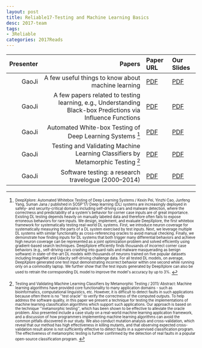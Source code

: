 ```yaml
---
layout: post
title: Reliable17-Testing and Machine Learning Basics 
desc: 2017-team
tags:
- 3Reliable
categories: 2017Reads
---
```



| Presenter | Papers | Paper URL| Our Slides |
| -----: | -------------------------------------: | :----- | :----- |
| GaoJi |  A few useful things to know about machine learning | [PDF](https://homes.cs.washington.edu/~pedrod/papers/cacm12.pdf) |  [PDF]({{site.baseurl}}/MoreTalksTeam/Ji/17Ji_MachineLearning.pdf) | 
| GaoJi | A few papers related to testing learning, e.g., Understanding Black-box Predictions via Influence Functions  | [PDF](https://arxiv.org/abs/1703.04730) |  [PDF]({{site.baseurl}}/MoreTalksTeam/Ji/17Ji_AfewPapersTestML.pdf) | 
| GaoJi |  Automated White-box Testing of Deep Learning Systems [^1] | [PDF](http://www.cs.columbia.edu/~junfeng/papers/deepxplore-sosp17.pdf) |  [PDF]({{site.baseurl}}/MoreTalksTeam/Ji/17Ji_DeepXplore.pdf) | 
| GaoJi |   Testing and Validating Machine Learning Classifiers by Metamorphic Testing [^2] | [PDF](https://www.ncbi.nlm.nih.gov/pmc/articles/PMC3082144/) |  [PDF]({{site.baseurl}}/MoreTalksTeam/Ji/17Ji-MetaTestML.pdf) | 
| GaoJi | Software testing: a research travelogue (2000–2014)  | [PDF](https://dl.acm.org/citation.cfm?id=2593885) |  [PDF]({{site.baseurl}}/MoreTalksTeam/Ji/17Ji-TestMLTravelogue.pdf) | 


[^1]: <sub><sup> DeepXplore: Automated Whitebox Testing of Deep Learning Systems / Kexin Pei, Yinzhi Cao, Junfeng Yang, Suman Jana / published in SOSP'17/ Deep learning (DL) systems are increasingly deployed in safety- and security-critical domains including self-driving cars and malware detection, where the correctness and predictability of a system's behavior for corner case inputs are of great importance. Existing DL testing depends heavily on manually labeled data and therefore often fails to expose erroneous behaviors for rare inputs. We design, implement, and evaluate DeepXplore, the first whitebox framework for systematically testing real-world DL systems. First, we introduce neuron coverage for systematically measuring the parts of a DL system exercised by test inputs. Next, we leverage multiple DL systems with similar functionality as cross-referencing oracles to avoid manual checking. Finally, we demonstrate how finding inputs for DL systems that both trigger many differential behaviors and achieve high neuron coverage can be represented as a joint optimization problem and solved efficiently using gradient-based search techniques.  DeepXplore efficiently finds thousands of incorrect corner case behaviors (e.g., self-driving cars crashing into guard rails and malware masquerading as benign software) in state-of-the-art DL models with thousands of neurons trained on five popular datasets including ImageNet and Udacity self-driving challenge data. For all tested DL models, on average, DeepXplore generated one test input demonstrating incorrect behavior within one second while running only on a commodity laptop. We further show that the test inputs generated by DeepXplore can also be used to retrain the corresponding DL model to improve the model's accuracy by up to 3%. </sup></sub>


[^2]: <sub><sup> Testing and Validating Machine Learning Classifiers by Metamorphic Testing / 2011/ Abstract: Machine learning algorithms have provided core functionality to many application domains - such as bioinformatics, computational linguistics, etc. However, it is difficult to detect faults in such applications because often there is no ''test oracle'' to verify the correctness of the computed outputs. To help address the software quality, in this paper we present a technique for testing the implementations of machine learning classification algorithms which support such applications. Our approach is based on the technique ''metamorphic testing'', which has been shown to be effective to alleviate the oracle problem. Also presented include a case study on a real-world machine learning application framework, and a discussion of how programmers implementing machine learning algorithms can avoid the common pitfalls discovered in our study. We also conduct mutation analysis and cross-validation, which reveal that our method has high effectiveness in killing mutants, and that observing expected cross-validation result alone is not sufficiently effective to detect faults in a supervised classification program. The effectiveness of metamorphic testing is further confirmed by the detection of real faults in a popular open-source classification program. </sup></sub>